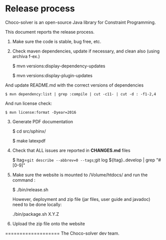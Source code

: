 Release process
===============

Choco-solver is an open-source Java library for Constraint Programming.

This document reports the release process.

1. Make sure the code is stable, bug free, etc.

2. Check maven dependencies, update if necessary, and clean also (using archiva f-ex.)

    $ mvn versions:display-dependency-updates

    $ mvn versions:display-plugin-updates

And update README.md with the correct versions of dependencies

    $ mvn dependency:list | grep :compile | cut -c11- | cut -d : -f1-2,4

And run license check:

    $ mvn license:format -Dyear=2016

3. Generate PDF documentation

    $ cd src/sphinx/

    $ make latexpdf

4. Check that ALL issues are reported in **CHANGES.md** files

    $ ltag=`git describe --abbrev=0 --tags`;git log ${ltag}..develop | grep "#[0-9]"

5. Make sure the website is mounted to /Volume/htdocs/ and run the command :

    $ ./bin/release.sh

    However, deployment and zip file (jar files, user guide and javadoc) need to be done locally:

    ./bin/package.sh X.Y.Z

6. Upload the zip file onto the website

===================
The Choco-solver dev team.



